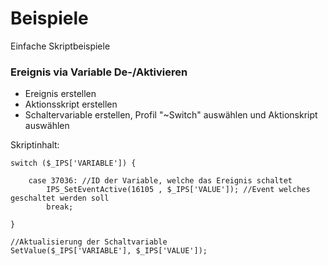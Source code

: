 # Beispiele
Einfache Skriptbeispiele

### Ereignis via Variable De-/Aktivieren

* Ereignis erstellen
* Aktionsskript erstellen
* Schaltervariable erstellen, Profil "~Switch" auswählen und Aktionskript auswählen
 

Skriptinhalt:

    switch ($_IPS['VARIABLE']) {
    
        case 37036: //ID der Variable, welche das Ereignis schaltet
            IPS_SetEventActive(16105 , $_IPS['VALUE']); //Event welches geschaltet werden soll  
            break;
    
    }
    
    //Aktualisierung der Schaltvariable
    SetValue($_IPS['VARIABLE'], $_IPS['VALUE']);
